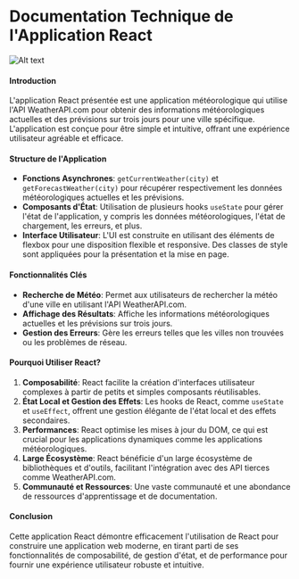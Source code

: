 # Documentation Technique de l'Application React
![Alt text](image.png)
#### Introduction
L'application React présentée est une application météorologique qui utilise l'API WeatherAPI.com pour obtenir des informations météorologiques actuelles et des prévisions sur trois jours pour une ville spécifique. L'application est conçue pour être simple et intuitive, offrant une expérience utilisateur agréable et efficace.

#### Structure de l'Application
- **Fonctions Asynchrones**: `getCurrentWeather(city)` et `getForecastWeather(city)` pour récupérer respectivement les données météorologiques actuelles et les prévisions.
- **Composants d'État**: Utilisation de plusieurs hooks `useState` pour gérer l'état de l'application, y compris les données météorologiques, l'état de chargement, les erreurs, et plus.
- **Interface Utilisateur**: L'UI est construite en utilisant des éléments de flexbox pour une disposition flexible et responsive. Des classes de style sont appliquées pour la présentation et la mise en page.

#### Fonctionnalités Clés
- **Recherche de Météo**: Permet aux utilisateurs de rechercher la météo d'une ville en utilisant l'API WeatherAPI.com.
- **Affichage des Résultats**: Affiche les informations météorologiques actuelles et les prévisions sur trois jours.
- **Gestion des Erreurs**: Gère les erreurs telles que les villes non trouvées ou les problèmes de réseau.

#### Pourquoi Utiliser React?
1. **Composabilité**: React facilite la création d'interfaces utilisateur complexes à partir de petits et simples composants réutilisables.
2. **État Local et Gestion des Effets**: Les hooks de React, comme `useState` et `useEffect`, offrent une gestion élégante de l'état local et des effets secondaires.
3. **Performances**: React optimise les mises à jour du DOM, ce qui est crucial pour les applications dynamiques comme les applications météorologiques.
4. **Large Écosystème**: React bénéficie d'un large écosystème de bibliothèques et d'outils, facilitant l'intégration avec des API tierces comme WeatherAPI.com.
5. **Communauté et Ressources**: Une vaste communauté et une abondance de ressources d'apprentissage et de documentation.

#### Conclusion
Cette application React démontre efficacement l'utilisation de React pour construire une application web moderne, en tirant parti de ses fonctionnalités de composabilité, de gestion d'état, et de performance pour fournir une expérience utilisateur robuste et intuitive.